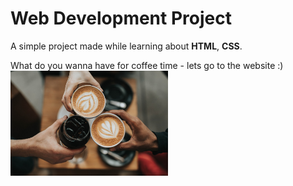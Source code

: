 # Web Development Project

A simple project made while learning about **HTML**, **CSS**.

What do you wanna have for coffee time - lets go to the website :)
<br/>
<img src="cupcoffee.jpg" height="50%" width="50%">
